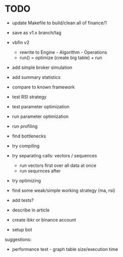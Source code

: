 # TODO

- update Makefile to build/clean all of finance/1
- save as v1.x branch/tag
- vbfin v2
  - rewrite to Engine - Algorithm - Operations
  - run() = optimize (create big table) + run

- add simple broker simulation
- add summary statistics
- compare to known framework

- test RSI strategy
- test parameter optimization
- run parameter optimization

- run profiling
- find bottlenecks
- try compiling
- try separating calls: vectors / sequences
  - run vectors first over all data at once
  - run sequrnces after
- try optimizing

- find some weak/simple working strategy (ma, rsi)

- add tests?

- describe in article
- create ibkr or binance account
- setup bot

suggestions:

- performance test - graph table size/execution time
